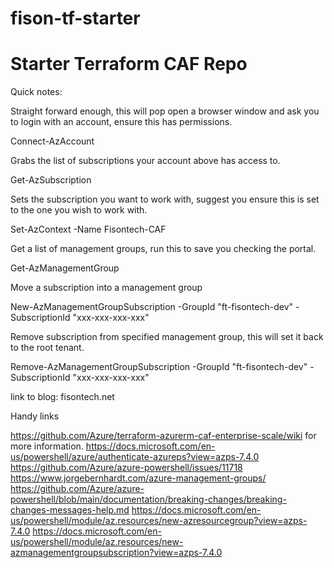# fison-tf-starter
# Starter Terraform CAF Repo


Quick notes:


Straight forward enough, this will pop open a browser window and ask you to login with an account, ensure this has permissions.

Connect-AzAccount 

Grabs the list of subscriptions your account above has access to.

Get-AzSubscription

Sets the subscription you want to work with, suggest you ensure this is set to the one you wish to work with.

Set-AzContext -Name Fisontech-CAF

Get a list of management groups, run this to save you checking the portal.

Get-AzManagementGroup

Move a subscription into a management group

New-AzManagementGroupSubscription -GroupId "ft-fisontech-dev" -SubscriptionId "xxx-xxx-xxx-xxx"

Remove subscription from specified management group, this will set it back to the root tenant.

Remove-AzManagementGroupSubscription -GroupId "ft-fisontech-dev" -SubscriptionId "xxx-xxx-xxx-xxx"

link to blog: fisontech.net

Handy links

https://github.com/Azure/terraform-azurerm-caf-enterprise-scale/wiki for more information.
https://docs.microsoft.com/en-us/powershell/azure/authenticate-azureps?view=azps-7.4.0
https://github.com/Azure/azure-powershell/issues/11718
https://www.jorgebernhardt.com/azure-management-groups/
https://github.com/Azure/azure-powershell/blob/main/documentation/breaking-changes/breaking-changes-messages-help.md
https://docs.microsoft.com/en-us/powershell/module/az.resources/new-azresourcegroup?view=azps-7.4.0
https://docs.microsoft.com/en-us/powershell/module/az.resources/new-azmanagementgroupsubscription?view=azps-7.4.0
